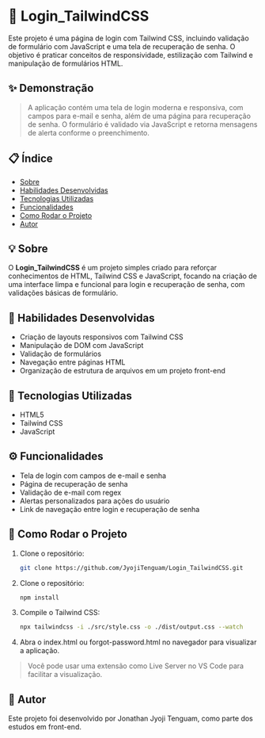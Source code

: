 # 🔐 Login_TailwindCSS

Este projeto é uma página de login com Tailwind CSS, incluindo validação de formulário com JavaScript e uma tela de recuperação de senha. O objetivo é praticar conceitos de responsividade, estilização com Tailwind e manipulação de formulários HTML.

## ✨ Demonstração

> A aplicação contém uma tela de login moderna e responsiva, com campos para e-mail e senha, além de uma página para recuperação de senha. O formulário é validado via JavaScript e retorna mensagens de alerta conforme o preenchimento.

## 📋 Índice

- [Sobre](#-sobre)
- [Habilidades Desenvolvidas](#-habilidades-desenvolvidas)
- [Tecnologias Utilizadas](#-tecnologias-utilizadas)
- [Funcionalidades](#-funcionalidades)
- [Como Rodar o Projeto](#-como-rodar-o-projeto)
- [Autor](#-autor)

## 💡 Sobre

O **Login_TailwindCSS** é um projeto simples criado para reforçar conhecimentos de HTML, Tailwind CSS e JavaScript, focando na criação de uma interface limpa e funcional para login e recuperação de senha, com validações básicas de formulário.

## 🧠 Habilidades Desenvolvidas

- Criação de layouts responsivos com Tailwind CSS
- Manipulação de DOM com JavaScript
- Validação de formulários
- Navegação entre páginas HTML
- Organização de estrutura de arquivos em um projeto front-end

## 🧪 Tecnologias Utilizadas

- HTML5
- Tailwind CSS
- JavaScript

## ⚙️ Funcionalidades

- Tela de login com campos de e-mail e senha
- Página de recuperação de senha
- Validação de e-mail com regex
- Alertas personalizados para ações do usuário
- Link de navegação entre login e recuperação de senha

## 🧭 Como Rodar o Projeto

1. Clone o repositório:

   ```bash
   git clone https://github.com/JyojiTenguam/Login_TailwindCSS.git
   ```

2. Clone o repositório:

   ```bash
   npm install
   ```
   
3. Compile o Tailwind CSS:

   ```bash
   npx tailwindcss -i ./src/style.css -o ./dist/output.css --watch
   ```

4. Abra o index.html ou forgot-password.html no navegador para visualizar a aplicação.
>Você pode usar uma extensão como Live Server no VS Code para facilitar a visualização.

## 👤 Autor

Este projeto foi desenvolvido por Jonathan Jyoji Tenguam, como parte dos estudos em front-end.

